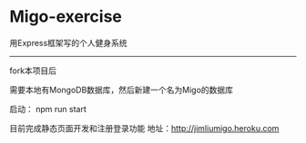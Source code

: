 # Migo-exercise
用Express框架写的个人健身系统

-----------

fork本项目后

需要本地有MongoDB数据库，然后新建一个名为Migo的数据库

启动： npm run start

目前完成静态页面开发和注册登录功能
地址：http://jimliumigo.heroku.com
